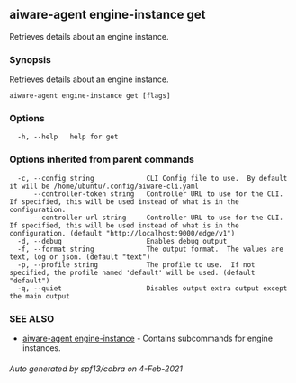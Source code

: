 ## aiware-agent engine-instance get

Retrieves details about an engine instance.

### Synopsis

Retrieves details about an engine instance.

```
aiware-agent engine-instance get [flags]
```

### Options

```
  -h, --help   help for get
```

### Options inherited from parent commands

```
  -c, --config string             CLI Config file to use.  By default it will be /home/ubuntu/.config/aiware-cli.yaml
      --controller-token string   Controller URL to use for the CLI.  If specified, this will be used instead of what is in the configuration.
      --controller-url string     Controller URL to use for the CLI.  If specified, this will be used instead of what is in the configuration. (default "http://localhost:9000/edge/v1")
  -d, --debug                     Enables debug output
  -f, --format string             The output format.  The values are text, log or json. (default "text")
  -p, --profile string            The profile to use.  If not specified, the profile named 'default' will be used. (default "default")
  -q, --quiet                     Disables output extra output except the main output
```

### SEE ALSO

* [aiware-agent engine-instance](/cli/aiware-agent_engine-instance.md)	 - Contains subcommands for engine instances.

###### Auto generated by spf13/cobra on 4-Feb-2021
